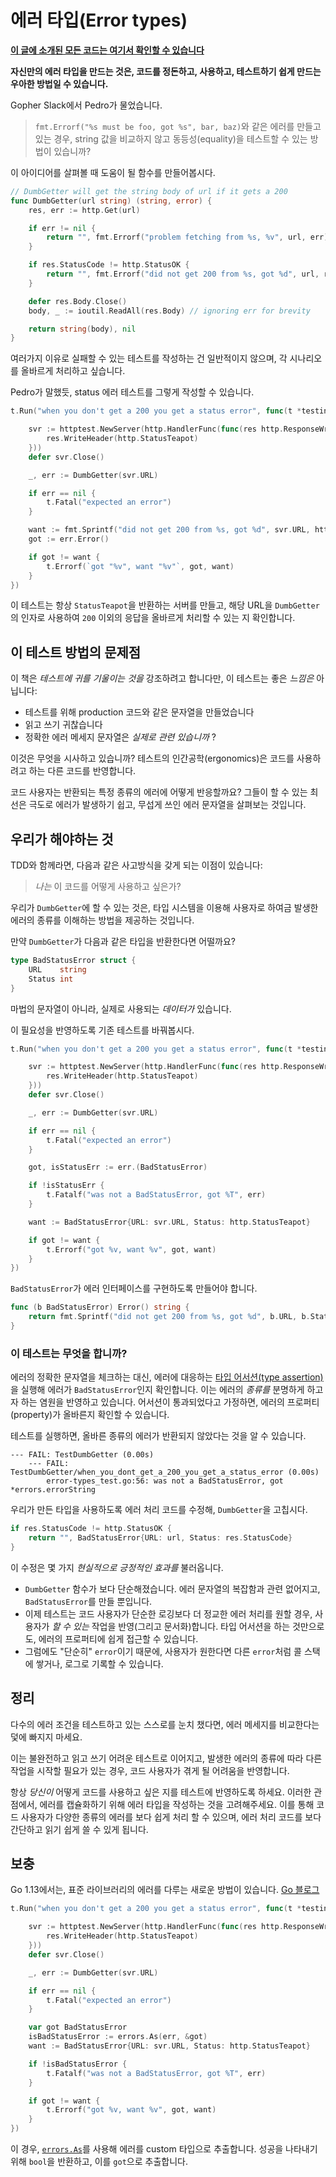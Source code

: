 # 에러 타입(Error types)

**[이 글에 소개된 모든 코드는 여기서 확인할 수 있습니다](https://github.com/MiryangJung/learn-go-with-tests-ko/tree/master/q-and-a/error-types)**

**자신만의 에러 타입을 만드는 것은, 코드를 정돈하고, 사용하고, 테스트하기 쉽게 만드는 우아한 방법일 수 있습니다.**

Gopher Slack에서 Pedro가 물었습니다.

> `fmt.Errorf("%s must be foo, got %s", bar, baz)`와 같은 에러를 만들고 있는 경우, string 값을 비교하지 않고 동등성(equality)을 테스트할 수 있는 방법이 있습니까?

이 아이디어를 살펴볼 때 도움이 될 함수를 만들어봅시다.

```go
// DumbGetter will get the string body of url if it gets a 200
func DumbGetter(url string) (string, error) {
	res, err := http.Get(url)

	if err != nil {
		return "", fmt.Errorf("problem fetching from %s, %v", url, err)
	}

	if res.StatusCode != http.StatusOK {
		return "", fmt.Errorf("did not get 200 from %s, got %d", url, res.StatusCode)
	}

	defer res.Body.Close()
	body, _ := ioutil.ReadAll(res.Body) // ignoring err for brevity

	return string(body), nil
}
```

여러가지 이유로 실패할 수 있는 테스트를 작성하는 건 일반적이지 않으며, 각 시나리오를 올바르게 처리하고 싶습니다.

Pedro가 말했듯, status 에러 테스트를 그렇게 작성할 수 있습니다.

```go
t.Run("when you don't get a 200 you get a status error", func(t *testing.T) {

	svr := httptest.NewServer(http.HandlerFunc(func(res http.ResponseWriter, req *http.Request) {
		res.WriteHeader(http.StatusTeapot)
	}))
	defer svr.Close()

	_, err := DumbGetter(svr.URL)

	if err == nil {
		t.Fatal("expected an error")
	}

	want := fmt.Sprintf("did not get 200 from %s, got %d", svr.URL, http.StatusTeapot)
	got := err.Error()

	if got != want {
		t.Errorf(`got "%v", want "%v"`, got, want)
	}
})
```

이 테스트는 항상 `StatusTeapot`을 반환하는 서버를 만들고, 해당 URL을 `DumbGetter`의 인자로 사용하여 `200` 이외의 응답을 올바르게 처리할 수 있는 지 확인합니다.

## 이 테스트 방법의 문제점

이 책은 *테스트에 귀를 기울이는 것을* 강조하려고 합니다만, 이 테스트는 좋은 *느낌은* 아닙니다:

- 테스트를 위해 production 코드와 같은 문자열을 만들었습니다
- 읽고 쓰기 귀찮습니다
- 정확한 에러 메세지 문자열은 *실제로 관련 있습니까* ?

이것은 무엇을 시사하고 있습니까? 테스트의 인간공학(ergonomics)은 코드를 사용하려고 하는 다른 코드를 반영합니다.

코드 사용자는 반환되는 특정 종류의 에러에 어떻게 반응할까요? 그들이 할 수 있는 최선은 극도로 에러가 발생하기 쉽고, 무섭게 쓰인 에러 문자열을 살펴보는 것입니다.

## 우리가 해야하는 것

TDD와 함께라면, 다음과 같은 사고방식을 갖게 되는 이점이 있습니다:

> *나는* 이 코드를 어떻게 사용하고 싶은가?

우리가 `DumbGetter`에 할 수 있는 것은, 타입 시스템을 이용해 사용자로 하여금 발생한 에러의 종류를 이해하는 방법을 제공하는 것입니다.

만약 `DumbGetter`가 다음과 같은 타입을 반환한다면 어떨까요?

```go
type BadStatusError struct {
	URL    string
	Status int
}
```

마법의 문자열이 아니라, 실제로 사용되는 *데이터가* 있습니다.

이 필요성을 반영하도록 기존 테스트를 바꿔봅시다.

```go
t.Run("when you don't get a 200 you get a status error", func(t *testing.T) {

	svr := httptest.NewServer(http.HandlerFunc(func(res http.ResponseWriter, req *http.Request) {
		res.WriteHeader(http.StatusTeapot)
	}))
	defer svr.Close()

	_, err := DumbGetter(svr.URL)

	if err == nil {
		t.Fatal("expected an error")
	}

	got, isStatusErr := err.(BadStatusError)

	if !isStatusErr {
		t.Fatalf("was not a BadStatusError, got %T", err)
	}

	want := BadStatusError{URL: svr.URL, Status: http.StatusTeapot}

	if got != want {
		t.Errorf("got %v, want %v", got, want)
	}
})
```

`BadStatusError`가 에러 인터페이스를 구현하도록 만들어야 합니다.

```go
func (b BadStatusError) Error() string {
    return fmt.Sprintf("did not get 200 from %s, got %d", b.URL, b.Status)
}
```

### 이 테스트는 무엇을 합니까?

에러의 정확한 문자열을 체크하는 대신, 에러에 대응하는 [타입 어서션(type assertion)](https://tour.golang.org/methods/15)을 실행해 에러가 `BadStatusError`인지 확인합니다. 이는 에러의 *종류를* 분명하게 하고자 하는 염원을 반영하고 있습니다. 어서션이 통과되었다고 가정하면, 에러의 프로퍼티(property)가 올바른지 확인할 수 있습니다.

테스트를 실행하면, 올바른 종류의 에러가 반환되지 않았다는 것을 알 수 있습니다.

```
--- FAIL: TestDumbGetter (0.00s)
    --- FAIL: TestDumbGetter/when_you_dont_get_a_200_you_get_a_status_error (0.00s)
    	error-types_test.go:56: was not a BadStatusError, got *errors.errorString
```

우리가 만든 타입을 사용하도록 에러 처리 코드를 수정해, `DumbGetter`을 고칩시다.

```go
if res.StatusCode != http.StatusOK {
    return "", BadStatusError{URL: url, Status: res.StatusCode}
}
```

이 수정은 몇 가지 *현실적으로 긍정적인 효과를* 불러옵니다.

- `DumbGetter` 함수가 보다 단순해졌습니다. 에러 문자열의 복잡함과 관련 없어지고, `BadStatusError`를 만들 뿐입니다.
- 이제 테스트는 코드 사용자가 단순한 로깅보다 더 정교한 에러 처리를 원할 경우, 사용자가 *할 수 있는* 작업을 반영(그리고 문서화)합니다. 타입 어서션을 하는 것만으로도, 에러의 프로퍼티에 쉽게 접근할 수 있습니다.
- 그럼에도 "단순히" `error`이기 때문에, 사용자가 원한다면 다른 `error`처럼 콜 스택에 쌓거나, 로그로 기록할 수 있습니다.

## 정리

다수의 에러 조건을 테스트하고 있는 스스로를 눈치 챘다면, 에러 메세지를 비교한다는 덫에 빠지지 마세요.

이는 불완전하고 읽고 쓰기 어려운 테스트로 이어지고, 발생한 에러의 종류에 따라 다른 작업을 시작할 필요가 있는 경우, 코드 사용자가 겪게 될 어려움을 반영합니다.

항상 *당신이* 어떻게 코드를 사용하고 싶은 지를 테스트에 반영하도록 하세요. 이러한 관점에서, 에러를 캡슐화하기 위해 에러 타입을 작성하는 것을 고려해주세요. 이를 통해 코드 사용자가 다양한 종류의 에러를 보다 쉽게 처리 할 수 있으며, 에러 처리 코드를 보다 간단하고 읽기 쉽게 쓸 수 있게 됩니다.

## 보충

Go 1.13에서는, 표준 라이브러리의 에러를 다루는 새로운 방법이 있습니다. [Go 블로그](https://blog.golang.org/go1.13-errors)

```go
t.Run("when you don't get a 200 you get a status error", func(t *testing.T) {

    svr := httptest.NewServer(http.HandlerFunc(func(res http.ResponseWriter, req *http.Request) {
        res.WriteHeader(http.StatusTeapot)
    }))
    defer svr.Close()

    _, err := DumbGetter(svr.URL)

    if err == nil {
        t.Fatal("expected an error")
    }

    var got BadStatusError
    isBadStatusError := errors.As(err, &got)
    want := BadStatusError{URL: svr.URL, Status: http.StatusTeapot}

    if !isBadStatusError {
        t.Fatalf("was not a BadStatusError, got %T", err)
    }

    if got != want {
        t.Errorf("got %v, want %v", got, want)
    }
})
```

이 경우, [`errors.As`](https://golang.org/pkg/errors/#example_As)를 사용해 에러를 custom 타입으로 추출합니다. 성공을 나타내기 위해 `bool`을 반환하고, 이를 `got`으로 추출합니다.

